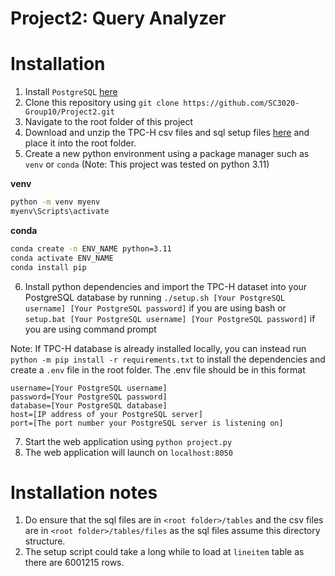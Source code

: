 # Project2: Query Analyzer

# Installation

1. Install `PostgreSQL` [here](https://www.postgresql.org/download/)
2. Clone this repository using `git clone https://github.com/SC3020-Group10/Project2.git`
3. Navigate to the root folder of this project
4. Download and unzip the TPC-H csv files and sql setup files [here](https://drive.google.com/drive/folders/1sAwyOoHuS35j6GTRL8-COcknz6Lo1S9k?usp=sharing) and place it into the root folder.
5. Create a new python environment using a package manager such as `venv` or `conda` (Note: This project was tested on python 3.11)

**venv**

```bash
python -m venv myenv
myenv\Scripts\activate
```

**conda**

```bash
conda create -n ENV_NAME python=3.11
conda activate ENV_NAME
conda install pip
```

6. Install python dependencies and import the TPC-H dataset into your PostgreSQL database by running `./setup.sh [Your PostgreSQL username] [Your PostgreSQL password]` if you are using bash or `setup.bat [Your PostgreSQL username] [Your PostgreSQL password]` if you are using command prompt

Note: If TPC-H database is already installed locally, you can instead run `python -m pip install -r requirements.txt` to install the dependencies and create a `.env` file in the root folder. The .env file should be in this format

```env
username=[Your PostgreSQL username]
password=[Your PostgreSQL password]
database=[Your PostgreSQL database]
host=[IP address of your PostgreSQL server]
port=[The port number your PostgreSQL server is listening on]
```

7. Start the web application using `python project.py`
8. The web application will launch on `localhost:8050`

# Installation notes
1. Do ensure that the sql files are in `<root folder>/tables` and the csv files are in `<root folder>/tables/files` as the sql files assume this directory structure.
2. The setup script could take a long while to load at `lineitem` table as there are 6001215 rows.
